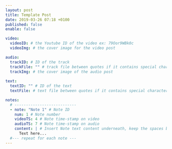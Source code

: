```yaml
---
layout: post
title: Template Post
date: 2019-03-26 07:18 +0100
published: false
enable: false

video:
  videoID: # the Youtube ID of the video ex: 79Oor9WBk0c
  videoImg: # the cover image for the video post

audio:
  trackID: # ID of the track 
  trackFile: "" # track file between quotes if it contains special characters
  trackImg: # the cover image of the audio post
        
text: 
  textID: "" # ID of the text
  textFile: # text file between quotes if it contains special characters 

notes:
  # ---------------------------
  - note: "Note 1" # Note ID
    num: 1 # Note number
    videoTS: 4 # Note time-stamp on video
    audioTS: 7 # Note time-stamp on audio
    content: | # Insert Note text content underneath, keep the spaces before
      Text here...
  #--- repeat for each note ---
---
```

<!-- Insert description here HTML is accepted -->